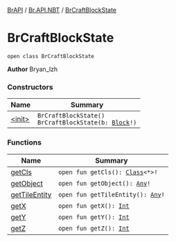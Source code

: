 [BrAPI](../../index.md) / [Br.API.NBT](../index.md) / [BrCraftBlockState](./index.md)

# BrCraftBlockState

`open class BrCraftBlockState`

**Author**
Bryan_lzh

### Constructors

| Name | Summary |
|---|---|
| [&lt;init&gt;](-init-.md) | `BrCraftBlockState()`<br>`BrCraftBlockState(b: `[`Block`](https://hub.spigotmc.org/javadocs/spigot/org/bukkit/block/Block.html)`!)` |

### Functions

| Name | Summary |
|---|---|
| [getCls](get-cls.md) | `open fun getCls(): `[`Class`](https://docs.oracle.com/javase/8/docs/api/java/lang/Class.html)`<*>!` |
| [getObject](get-object.md) | `open fun getObject(): `[`Any`](https://kotlinlang.org/api/latest/jvm/stdlib/kotlin/-any/index.html)`!` |
| [getTileEntity](get-tile-entity.md) | `open fun getTileEntity(): `[`Any`](https://kotlinlang.org/api/latest/jvm/stdlib/kotlin/-any/index.html)`!` |
| [getX](get-x.md) | `open fun getX(): `[`Int`](https://kotlinlang.org/api/latest/jvm/stdlib/kotlin/-int/index.html) |
| [getY](get-y.md) | `open fun getY(): `[`Int`](https://kotlinlang.org/api/latest/jvm/stdlib/kotlin/-int/index.html) |
| [getZ](get-z.md) | `open fun getZ(): `[`Int`](https://kotlinlang.org/api/latest/jvm/stdlib/kotlin/-int/index.html) |
